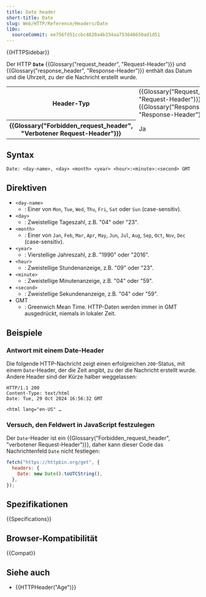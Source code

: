 ```yaml
---
title: Date header
short-title: Date
slug: Web/HTTP/Reference/Headers/Date
l10n:
  sourceCommit: ee756fd51ccbc4820a4b334aa753648650ad1d51
---
```


{{HTTPSidebar}}

Der HTTP **`Date`** {{Glossary("request_header", "Request-Header")}} und {{Glossary("response_header", "Response-Header")}} enthält das Datum und die Uhrzeit, zu der die Nachricht erstellt wurde.

<table class="properties">
  <tbody>
    <tr>
      <th scope="row">Header-Typ</th>
      <td>
        {{Glossary("Request_header", "Request-Header")}},
        {{Glossary("Response_header", "Response-Header")}}
      </td>
    </tr>
    <tr>
      <th scope="row">{{Glossary("Forbidden_request_header", "Verbotener Request-Header")}}</th>
      <td>Ja</td>
    </tr>
  </tbody>
</table>

## Syntax

```http
Date: <day-name>, <day> <month> <year> <hour>:<minute>:<second> GMT
```

## Direktiven

- `<day-name>`
  - : Einer von `Mon`, `Tue`, `Wed`, `Thu`, `Fri`, `Sat` oder `Sun` (case-sensitiv).
- `<day>`
  - : Zweistellige Tageszahl, z.B. "04" oder "23".
- `<month>`
  - : Einer von `Jan`, `Feb`, `Mar`, `Apr`, `May`, `Jun`, `Jul`, `Aug`, `Sep`, `Oct`, `Nov`, `Dec` (case-sensitiv).
- `<year>`
  - : Vierstellige Jahreszahl, z.B. "1990" oder "2016".
- `<hour>`
  - : Zweistellige Stundenanzeige, z.B. "09" oder "23".
- `<minute>`
  - : Zweistellige Minutenanzeige, z.B. "04" oder "59".
- `<second>`
  - : Zweistellige Sekundenanzeige, z.B. "04" oder "59".
- GMT
  - : Greenwich Mean Time. HTTP-Daten werden immer in GMT ausgedrückt, niemals in lokaler Zeit.

## Beispiele

### Antwort mit einem Date-Header

Die folgende HTTP-Nachricht zeigt einen erfolgreichen `200`-Status, mit einem `Date`-Header, der die Zeit angibt, zu der die Nachricht erstellt wurde.
Andere Header sind der Kürze halber weggelassen:

```http
HTTP/1.1 200
Content-Type: text/html
Date: Tue, 29 Oct 2024 16:56:32 GMT

<html lang="en-US" …
```

### Versuch, den Feldwert in JavaScript festzulegen

Der `Date`-Header ist ein {{Glossary("Forbidden_request_header", "verbotener Request-Header")}}, daher kann dieser Code das Nachrichtenfeld `Date` nicht festlegen:

```js example-bad
fetch("https://httpbin.org/get", {
  headers: {
    Date: new Date().toUTCString(),
  },
});
```

## Spezifikationen

{{Specifications}}

## Browser-Kompatibilität

{{Compat}}

## Siehe auch

- {{HTTPHeader("Age")}}
